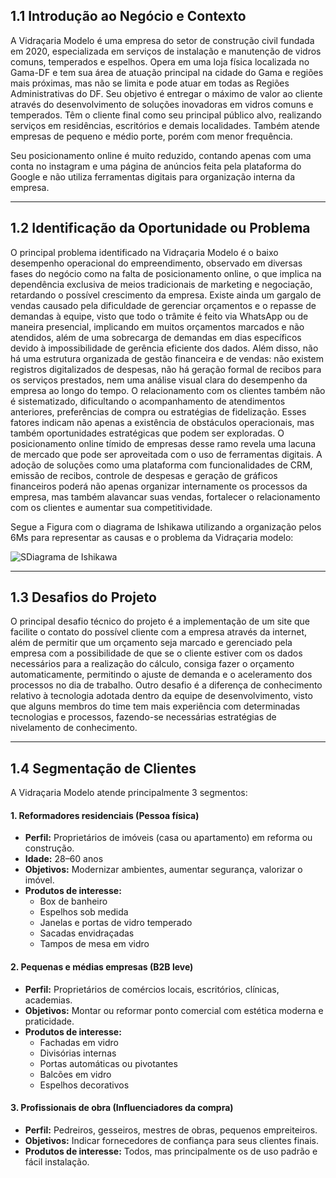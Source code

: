 
## 1.1 Introdução ao Negócio e Contexto

A Vidraçaria Modelo é uma empresa do setor de construção civil fundada em 2020,
especializada em serviços de instalação e manutenção de vidros comuns, temperados e
espelhos. Opera em uma loja física localizada no Gama-DF e tem sua área de atuação
principal na cidade do Gama e regiões mais próximas, mas não se limita e pode atuar em
todas as Regiões Administrativas do DF. Seu objetivo é entregar o máximo de valor ao
cliente através do desenvolvimento de soluções inovadoras em vidros comuns e
temperados. Têm o cliente final como seu principal público alvo, realizando serviços em
residências, escritórios e demais localidades. Também atende empresas de pequeno e médio
porte, porém com menor frequência.

Seu posicionamento online é muito reduzido, contando apenas com uma conta no instagram
e uma página de anúncios feita pela plataforma do Google e não utiliza ferramentas digitais
para organização interna da empresa.

---

## 1.2 Identificação da Oportunidade ou Problema

O principal problema
identificado na Vidraçaria Modelo é o baixo desempenho operacional do empreendimento, observado em diversas fases do negócio como na falta de posicionamento online, o que implica na
dependência exclusiva de meios tradicionais de marketing e negociação, retardando o
possível crescimento da empresa. Existe ainda um gargalo de vendas causado pela
dificuldade de gerenciar orçamentos e o repasse de demandas à equipe, visto que todo o
trâmite é feito via WhatsApp ou de maneira presencial, implicando em muitos orçamentos
marcados e não atendidos, além de uma sobrecarga de demandas em dias específicos
devido à impossibilidade de gerência eficiente dos dados.
Além disso, não há uma estrutura organizada de gestão financeira e de vendas: não
existem registros digitalizados de despesas, não há geração formal de recibos para os
serviços prestados, nem uma análise visual clara do desempenho da empresa ao longo do
tempo. O relacionamento com os clientes também não é sistematizado, dificultando o
acompanhamento de atendimentos anteriores, preferências de compra ou estratégias de
fidelização.
Esses fatores indicam não apenas a existência de obstáculos operacionais, mas também
oportunidades estratégicas que podem ser exploradas. O posicionamento online tímido de
empresas desse ramo revela uma lacuna de mercado que pode ser aproveitada com o uso
de ferramentas digitais. A adoção de soluções como uma plataforma com funcionalidades
de CRM, emissão de recibos, controle de despesas e geração de gráficos financeiros
poderá não apenas organizar internamente os processos da empresa, mas também
alavancar suas vendas, fortalecer o relacionamento com os clientes e aumentar sua
competitividade.

Segue a Figura com o diagrama de Ishikawa utilizando a organização pelos 6Ms para representar as causas e o problema da Vidraçaria modelo:

![SDiagrama de Ishikawa](imagens/IshikawaVidracariaModelo.jpg)

---

## 1.3 Desafios do Projeto

O principal desafio técnico do projeto é a implementação de um site que facilite o contato do
possível cliente com a empresa através da internet, além de permitir que um orçamento seja
marcado e gerenciado pela empresa com a possibilidade de que se o cliente estiver com os
dados necessários para a realização do cálculo, consiga fazer o orçamento automaticamente,
permitindo o ajuste de demanda e o aceleramento dos processos no dia de trabalho.
Outro desafio é a diferença de conhecimento relativo à tecnologia adotada dentro da equipe de
desenvolvimento, visto que alguns membros do time tem mais experiência com determinadas
tecnologias e processos, fazendo-se necessárias estratégias de nivelamento de conhecimento.

---

## 1.4 Segmentação de Clientes

A Vidraçaria Modelo atende principalmente 3 segmentos:

#### 1. Reformadores residenciais (Pessoa física)

- **Perfil:** Proprietários de imóveis (casa ou apartamento) em reforma ou construção.  
- **Idade:** 28–60 anos  
- **Objetivos:** Modernizar ambientes, aumentar segurança, valorizar o imóvel.  
- **Produtos de interesse:**
  - Box de banheiro
  - Espelhos sob medida
  - Janelas e portas de vidro temperado
  - Sacadas envidraçadas
  - Tampos de mesa em vidro

#### 2. Pequenas e médias empresas (B2B leve)

- **Perfil:** Proprietários de comércios locais, escritórios, clínicas, academias.  
- **Objetivos:** Montar ou reformar ponto comercial com estética moderna e praticidade.  
- **Produtos de interesse:**
  - Fachadas em vidro
  - Divisórias internas
  - Portas automáticas ou pivotantes
  - Balcões em vidro
  - Espelhos decorativos

#### 3. Profissionais de obra (Influenciadores da compra)

- **Perfil:** Pedreiros, gesseiros, mestres de obras, pequenos empreiteiros.  
- **Objetivos:** Indicar fornecedores de confiança para seus clientes finais.  
- **Produtos de interesse:** Todos, mas principalmente os de uso padrão e fácil instalação.



